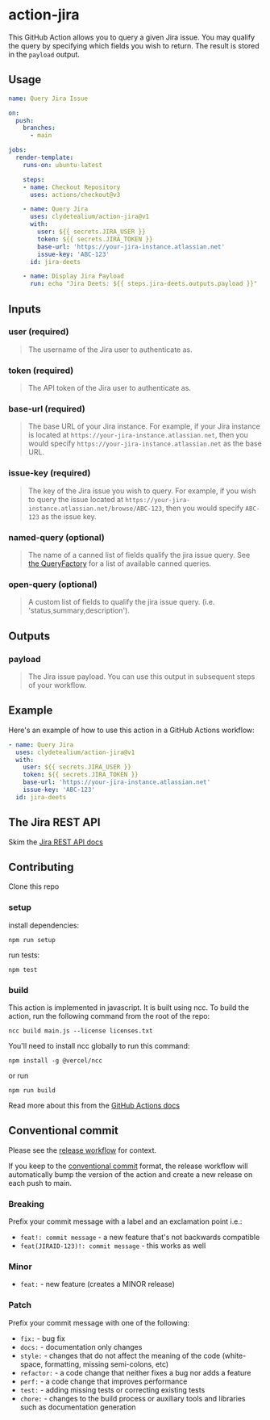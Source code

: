 # action-jira
This GitHub Action allows you to query a given Jira issue. You may qualify the query by specifying which fields you wish to return. The result is stored in the `payload` output.

## Usage

```yaml
name: Query Jira Issue

on:
  push:
    branches:
      - main

jobs:
  render-template:
    runs-on: ubuntu-latest

    steps:
    - name: Checkout Repository
      uses: actions/checkout@v3

    - name: Query Jira
      uses: clydetealium/action-jira@v1
      with:
        user: ${{ secrets.JIRA_USER }}
        token: ${{ secrets.JIRA_TOKEN }}
        base-url: 'https://your-jira-instance.atlassian.net'
        issue-key: 'ABC-123'
      id: jira-deets

    - name: Display Jira Payload
      run: echo "Jira Deets: ${{ steps.jira-deets.outputs.payload }}"
```

## Inputs

### user (required)
> The username of the Jira user to authenticate as.

### token (required)
> The API token of the Jira user to authenticate as.

### base-url (required)
> The base URL of your Jira instance. For example, if your Jira instance is located at `https://your-jira-instance.atlassian.net`, then you would specify `https://your-jira-instance.atlassian.net` as the base URL.

### issue-key (required)
> The key of the Jira issue you wish to query. For example, if you wish to query the issue located at `https://your-jira-instance.atlassian.net/browse/ABC-123`, then you would specify `ABC-123` as the issue key.

### named-query (optional)
> The name of a canned list of fields qualify the jira issue query. See [the QueryFactory](./src/query/canned.js) for a list of available canned queries.

### open-query (optional)
> A custom list of fields to qualify the jira issue query. (i.e. 'status,summary,description').

## Outputs
### payload
> The Jira issue payload. You can use this output in subsequent steps of your workflow.

## Example
Here's an example of how to use this action in a GitHub Actions workflow:

```yaml
- name: Query Jira
  uses: clydetealium/action-jira@v1
  with:
    user: ${{ secrets.JIRA_USER }}
    token: ${{ secrets.JIRA_TOKEN }}
    base-url: 'https://your-jira-instance.atlassian.net'
    issue-key: 'ABC-123'
  id: jira-deets
```

## The Jira REST API
Skim the [Jira REST API docs](https://developer.atlassian.com/server/jira/platform/rest-apis/)

## Contributing
Clone this repo

### setup
install dependencies: 
```
npm run setup
```

run tests:
```
npm test
```

### build
This action is implemented in javascript. It is built using ncc. To build the action, run the following command from the root of the repo:

```
ncc build main.js --license licenses.txt
```

You'll need to install ncc globally to run this command:
```
npm install -g @vercel/ncc
```
or run
```
npm run build
```

Read more about this from the [GitHub Actions docs](https://docs.github.com/en/actions/creating-actions/creating-a-javascript-action#commit-tag-and-push-your-action-to-github)

## Conventional commit
Please see the [release workflow](./.github/workflows/release.yml) for context.

If you keep to the [conventional commit](https://www.conventionalcommits.org/en/v1.0.0/) format, the release workflow will automatically bump the version of the action and create a new release on each push to main.

### Breaking
Prefix your commit message with a label and an exclamation point i.e.:
- `feat!: commit message` - a new feature that's not backwards compatible
- `feat(JIRAID-123)!: commit message` - this works as well

### Minor
- `feat:` - new feature (creates a MINOR release)

### Patch
Prefix your commit message with one of the following:
- `fix:` - bug fix
- `docs:` - documentation only changes
- `style:` - changes that do not affect the meaning of the code (white-space, formatting, missing semi-colons, etc)
- `refactor:` - a code change that neither fixes a bug nor adds a feature
- `perf:` - a code change that improves performance
- `test:` - adding missing tests or correcting existing tests
- `chore:` - changes to the build process or auxiliary tools and libraries such as documentation generation
